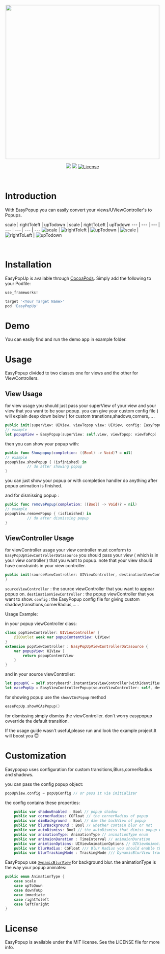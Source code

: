 <p align="center">
	<img src="https://github.com/mohammadZ74/EasyPopUp/blob/master/EasyPopUp/Assets/1.png" width="500">
</p>
<p align="center">
    <img src="https://img.shields.io/badge/Swift-4.1-green.svg" />
        <img src="https://img.shields.io/badge/platform-ios-green.svg" />
    <a href="https://opensource.org/licenses/MIT">
      <img src="https://img.shields.io/badge/License-MIT-yellow.svg" alt="License" />
    </a>
</p>
<p>&nbsp;</p>

# Introduction

With EasyPopup you can easily convert your views/UViewController's to Popups.


scale | rightToleft | upTodown | scale | rightToLeft | upTodown
--- | --- | --- | --- | --- | --- | --- 
![scale](https://github.com/mohammadZ74/EasyPopUp/blob/master/EasyPopUp/Assets/scale.gif) | ![rightToleft](https://github.com/mohammadZ74/EasyPopUp/blob/master/EasyPopUp/Assets/rightToleft.gif) | ![upTodown](https://github.com/mohammadZ74/EasyPopUp/blob/master/EasyPopUp/Assets/upToDown.gif) | ![scale](https://github.com/mohammadZ74/EasyPopUp/blob/master/EasyPopUp/Assets/vcScale.gif) | ![rightToLeft](https://github.com/mohammadZ74/EasyPopUp/blob/master/EasyPopUp/Assets/VCLeftToRight.gif) | ![upTodown](https://github.com/mohammadZ74/EasyPopUp/blob/master/EasyPopUp/Assets/vcUpToDown.gif)






<p>&nbsp;</p>

# Installation

EasyPopUp is available through [CocoaPods](https://cocoapods.org/pods/EasyPopUp). Simply add the following to your Podfile:

```ruby
use_frameworks!

target '<Your Target Name>'
pod 'EasyPopUp'
```

# Demo
You can easily find and run the demo app in example folder.

# Usage
EasyPopup divided to two classes one for views and the other for ViewControllers.
## View Usage

for view usage you should just pass your superView of your view and your view that you want to be your popup.
you can give your custom config file ( will explain deep down below ) for custom transtions,shadows,corners,... .

```swift
public init(superView: UIView, viewTopop view: UIView, config: EasyPopupConfig = default)
// example
let popupView = EasyPopup(superView: self.view, viewTopop: viewToPop)
```

then you can show your popup with:

```swift
public func Showpopup(completion: ((Bool) -> Void)? = nil)
// example 
popupView.showPopup { (isfinished) in
          // do after showing popup 
}
```
you can just show your popup or with completion handler do anything after popup animation is finished.

and for dismissing popup :

```swift
public func removePopup(completion: ((Bool) -> Void)? = nil)
// example 
popupView.removePopup { (isfinished) in
          // do after dismissing popup 
}
```
## ViewController Usage
for viewController usage your view controller must conform to `EasyPopUpViewControllerDatasource`
you should pass your view ( which is in your view controller ) that you want to popup.
note that your view should have constraints in your view controller.
```swift
public init(sourceViewController: UIViewController, destinationViewController: UIViewController, config: EasyPopupConfig = default)
}
```
`sourceViewController` : the source viewController that you want to appear popup on.
`destinationViewController` : the popup viewController that you want to show.
`config` : the EasyPopup config file for giving custom shadow,transitions,cornerRadius,... .

Usage Example:

in your popup viewController class: 

```swift
class popViewController: UIViewController {
    @IBOutlet weak var popupContentView: UIView!
}
extension popViewController : EasyPopUpViewControllerDatasource {
    var popupView: UIView {
        return popupContentView
    }
}
```
and in your source viewController:
```swift
let popupVC = self.storyboard?.instantiateViewController(withIdentifier: "popViewController") as! popViewController
let easePopUp = EasyViewControllerPopup(sourceViewController: self, destinationViewController: popupVC )
```
for showing popup use the `showVCAsPopup` method
```swift
easePopUp.showVCAsPopup()
```
for dismissing simply dismiss the viewController. don't worry easypopup ovverride the default transition.

If the usage guide wasn't useful,please run and look the example project.It will boost you 😇

# Customization

Easypopup uses configuration for custom transitions,Blurs,cornerRadius and shadows.

you can pass the config popup object:
```swift
popUpView.config = popUpConfig // or pass it via initializar  
```
the config contains these properties:
```swift
    public var shadowEnabled : Bool // popup shadow
    public var cornerRadius: CGFloat // the cornerRadius of popup
    public var dimBackground : Bool // dim the backView of popup
    public var blurBackground : Bool // whether contain blur or not
    public var autoDismiss: Bool // the autoDismiss that dimiss popup when clicking on outside of view
    public var animationType: AnimationType // animationType enum
    public var animaionDuration : TimeInterval // animaionDuration
    public var animtionOptions: UIViewAnimationOptions // UIViewAnimationOptions
    public var blurRadius: CGFloat /// Blur Radius you should enable the blurBackground variable to work
    public var blurTrackingMode : TrackingMode /// DynamicBlurView trackingMode
```
EasyPopup use [`DynamicBlurView`](https://github.com/KyoheiG3/DynamicBlurView) for background blur.
the animationType is the way your popup animates:
```swift
public enum AnimationType {
    case scale
    case upToDown
    case downToUp
    case immediate
    case rightToleft
    case leftToright
}
```

# License

EasyPopup is available under the MIT license. See the LICENSE file for more info.
